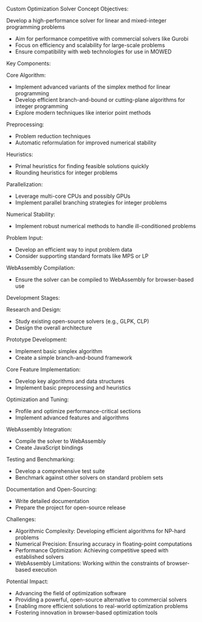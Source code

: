 Custom Optimization Solver Concept
Objectives:

Develop a high-performance solver for linear and mixed-integer programming problems
- Aim for performance competitive with commercial solvers like Gurobi
- Focus on efficiency and scalability for large-scale problems
- Ensure compatibility with web technologies for use in MOWED

Key Components:

Core Algorithm:

- Implement advanced variants of the simplex method for linear programming
- Develop efficient branch-and-bound or cutting-plane algorithms for integer programming
- Explore modern techniques like interior point methods


Preprocessing:

- Problem reduction techniques
- Automatic reformulation for improved numerical stability


Heuristics:

- Primal heuristics for finding feasible solutions quickly
- Rounding heuristics for integer problems


Parallelization:

- Leverage multi-core CPUs and possibly GPUs
- Implement parallel branching strategies for integer problems


Numerical Stability:

- Implement robust numerical methods to handle ill-conditioned problems


Problem Input:

- Develop an efficient way to input problem data
- Consider supporting standard formats like MPS or LP


WebAssembly Compilation:

- Ensure the solver can be compiled to WebAssembly for browser-based use



Development Stages:

Research and Design:

- Study existing open-source solvers (e.g., GLPK, CLP)
- Design the overall architecture


Prototype Development:

- Implement basic simplex algorithm
- Create a simple branch-and-bound framework


Core Feature Implementation:

- Develop key algorithms and data structures
- Implement basic preprocessing and heuristics


Optimization and Tuning:

- Profile and optimize performance-critical sections
- Implement advanced features and algorithms


WebAssembly Integration:

- Compile the solver to WebAssembly
- Create JavaScript bindings


Testing and Benchmarking:

- Develop a comprehensive test suite
- Benchmark against other solvers on standard problem sets


Documentation and Open-Sourcing:

- Write detailed documentation
- Prepare the project for open-source release



Challenges:

- Algorithmic Complexity: Developing efficient algorithms for NP-hard problems
- Numerical Precision: Ensuring accuracy in floating-point computations
- Performance Optimization: Achieving competitive speed with established solvers
- WebAssembly Limitations: Working within the constraints of browser-based execution

Potential Impact:

- Advancing the field of optimization software
- Providing a powerful, open-source alternative to commercial solvers
- Enabling more efficient solutions to real-world optimization problems
- Fostering innovation in browser-based optimization tools

